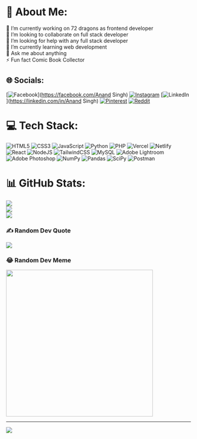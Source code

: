 # 💫 About Me:
🔭 I’m currently working on 72 dragons as frontend developer<br>👯 I’m looking to collaborate on full stack developer<br>🤝 I’m looking for help with any full stack developer<br>🌱 I’m currently learning web development<br>💬 Ask me about anything<br>⚡ Fun fact Comic Book Collector


## 🌐 Socials:
[![Facebook](https://img.shields.io/badge/Facebook-%231877F2.svg?logo=Facebook&logoColor=white)](https://facebook.com/Anand Singh) [![Instagram](https://img.shields.io/badge/Instagram-%23E4405F.svg?logo=Instagram&logoColor=white)](https://instagram.com/_anand.402) [![LinkedIn](https://img.shields.io/badge/LinkedIn-%230077B5.svg?logo=linkedin&logoColor=white)](https://linkedin.com/in/Anand Singh) [![Pinterest](https://img.shields.io/badge/Pinterest-%23E60023.svg?logo=Pinterest&logoColor=white)](https://pinterest.com/anand) [![Reddit](https://img.shields.io/badge/Reddit-%23FF4500.svg?logo=Reddit&logoColor=white)](https://reddit.com/user/anand1442) 

# 💻 Tech Stack:
![HTML5](https://img.shields.io/badge/html5-%23E34F26.svg?style=flat&logo=html5&logoColor=white) ![CSS3](https://img.shields.io/badge/css3-%231572B6.svg?style=flat&logo=css3&logoColor=white) ![JavaScript](https://img.shields.io/badge/javascript-%23323330.svg?style=flat&logo=javascript&logoColor=%23F7DF1E) ![Python](https://img.shields.io/badge/python-3670A0?style=flat&logo=python&logoColor=ffdd54) ![PHP](https://img.shields.io/badge/php-%23777BB4.svg?style=flat&logo=php&logoColor=white) ![Vercel](https://img.shields.io/badge/vercel-%23000000.svg?style=flat&logo=vercel&logoColor=white) ![Netlify](https://img.shields.io/badge/netlify-%23000000.svg?style=flat&logo=netlify&logoColor=#00C7B7) ![React](https://img.shields.io/badge/react-%2320232a.svg?style=flat&logo=react&logoColor=%2361DAFB) ![NodeJS](https://img.shields.io/badge/node.js-6DA55F?style=flat&logo=node.js&logoColor=white) ![TailwindCSS](https://img.shields.io/badge/tailwindcss-%2338B2AC.svg?style=flat&logo=tailwind-css&logoColor=white) ![MySQL](https://img.shields.io/badge/mysql-%2300f.svg?style=flat&logo=mysql&logoColor=white) ![Adobe Lightroom](https://img.shields.io/badge/Adobe%20Lightroom-31A8FF.svg?style=flat&logo=Adobe%20Lightroom&logoColor=white) ![Adobe Photoshop](https://img.shields.io/badge/adobephotoshop-%2331A8FF.svg?style=flat&logo=adobephotoshop&logoColor=white) ![NumPy](https://img.shields.io/badge/numpy-%23013243.svg?style=flat&logo=numpy&logoColor=white) ![Pandas](https://img.shields.io/badge/pandas-%23150458.svg?style=flat&logo=pandas&logoColor=white) ![SciPy](https://img.shields.io/badge/SciPy-%230C55A5.svg?style=flat&logo=scipy&logoColor=%white) ![Postman](https://img.shields.io/badge/Postman-FF6C37?style=flat&logo=postman&logoColor=white)
# 📊 GitHub Stats:
![](https://github-readme-stats.vercel.app/api?username=Anand&theme=radical&hide_border=false&include_all_commits=false&count_private=false)<br/>
![](https://github-readme-streak-stats.herokuapp.com/?user=Anand&theme=radical&hide_border=false)<br/>
![](https://github-readme-stats.vercel.app/api/top-langs/?username=Anand&theme=radical&hide_border=false&include_all_commits=false&count_private=false&layout=compact)

### ✍️ Random Dev Quote
![](https://quotes-github-readme.vercel.app/api?type=vetical&theme=radical)

### 😂 Random Dev Meme
<img src='https://randommeme-five.vercel.app/' style="height: 400px;"/>

---
[![](https://visitcount.itsvg.in/api?id=Anand&icon=6&color=11)](https://visitcount.itsvg.in)

<!-- Proudly created with GPRM ( https://gprm.itsvg.in ) -->